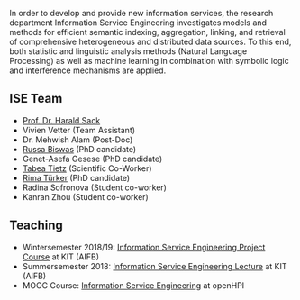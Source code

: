 In order to develop and provide new information services, the research department Information Service Engineering investigates models and methods for efficient semantic indexing, aggregation, linking, and retrieval of comprehensive heterogeneous and distributed data sources. To this end, both statistic and linguistic analysis methods (Natural Language Processing) as well as machine learning in combination with symbolic logic and interference mechanisms are applied.

## ISE Team

- [Prof. Dr. Harald Sack](https://www.fiz-karlsruhe.de/en/forschung/lebenslauf-prof-dr-harald-sack) 
- Vivien Vetter (Team Assistant)
- Dr. Mehwish Alam (Post-Doc)
- [Russa Biswas](https://www.fiz-karlsruhe.de/index.php/en/forschung/lebenslauf-und-publikationen-russa-biswas) (PhD candidate)
- Genet-Asefa Gesese (PhD candidate) 
- [Tabea Tietz](https://www.fiz-karlsruhe.de/index.php/en/forschung/lebenslauf-und-publikationen-tabea-tietz) (Scientific Co-Worker)
- [Rima Türker](https://www.fiz-karlsruhe.de/index.php/en/forschung/lebenslauf-und-publikationen-rima-tuerker) (PhD candidate)
- Radina Sofronova (Student co-worker)
- Kanran Zhou (Student co-worker)

## Teaching
- Wintersemester 2018/19: [Information Service Engineering Project Course](http://www.aifb.kit.edu/web/Lehre/Praktikum_Projektpraktikum_Information_Service_Engineering/en) at KIT (AIFB)  
- Summersemester 2018: [Information Service Engineering Lecture](http://www.aifb.kit.edu/web/Lehre/Vorlesung_Information_Service_Engineering/en) at KIT (AIFB)  
- MOOC Course: [Information Service Engineering](https://open.hpi.de/courses/semanticweb2017/) at openHPI  






